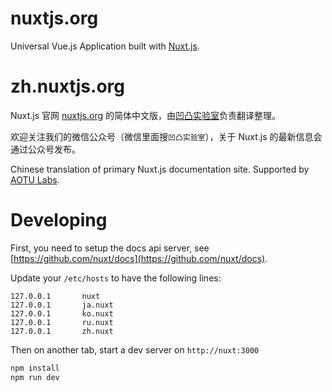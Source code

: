 # nuxtjs.org

Universal Vue.js Application built with [Nuxt.js](https://github.com/nuxt/nuxt.js).

# zh.nuxtjs.org

Nuxt.js 官网 [nuxtjs.org](https://nuxtjs.org) 的简体中文版，由[凹凸实验室](https://aotu.io)负责翻译整理。

欢迎关注我们的微信公众号（微信里面搜`凹凸实验室`），关于 Nuxt.js 的最新信息会通过公众号发布。

Chinese translation of primary Nuxt.js documentation site. Supported by [AOTU Labs](https://aotu.io).

# Developing

First, you need to setup the docs api server, see [https://github.com/nuxt/docs](https://github.com/nuxt/docs).

Update your `/etc/hosts` to have the following lines:

```
127.0.0.1       nuxt
127.0.0.1       ja.nuxt
127.0.0.1       ko.nuxt
127.0.0.1       ru.nuxt
127.0.0.1       zh.nuxt
```

Then on another tab, start a dev server on `http://nuxt:3000`

```bash
npm install
npm run dev
```
